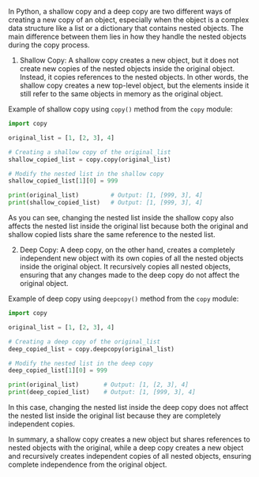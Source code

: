 In Python, a shallow copy and a deep copy are two different ways of creating a new copy of an object, especially when the object is a complex data structure like a list or a dictionary that contains nested objects. The main difference between them lies in how they handle the nested objects during the copy process.

1. Shallow Copy:
A shallow copy creates a new object, but it does not create new copies of the nested objects inside the original object. Instead, it copies references to the nested objects. In other words, the shallow copy creates a new top-level object, but the elements inside it still refer to the same objects in memory as the original object.

Example of shallow copy using `copy()` method from the `copy` module:

```python
import copy

original_list = [1, [2, 3], 4]

# Creating a shallow copy of the original_list
shallow_copied_list = copy.copy(original_list)

# Modify the nested list in the shallow copy
shallow_copied_list[1][0] = 999

print(original_list)         # Output: [1, [999, 3], 4]
print(shallow_copied_list)   # Output: [1, [999, 3], 4]
```

As you can see, changing the nested list inside the shallow copy also affects the nested list inside the original list because both the original and shallow copied lists share the same reference to the nested list.

2. Deep Copy:
A deep copy, on the other hand, creates a completely independent new object with its own copies of all the nested objects inside the original object. It recursively copies all nested objects, ensuring that any changes made to the deep copy do not affect the original object.

Example of deep copy using `deepcopy()` method from the `copy` module:

```python
import copy

original_list = [1, [2, 3], 4]

# Creating a deep copy of the original_list
deep_copied_list = copy.deepcopy(original_list)

# Modify the nested list in the deep copy
deep_copied_list[1][0] = 999

print(original_list)       # Output: [1, [2, 3], 4]
print(deep_copied_list)    # Output: [1, [999, 3], 4]
```

In this case, changing the nested list inside the deep copy does not affect the nested list inside the original list because they are completely independent copies.

In summary, a shallow copy creates a new object but shares references to nested objects with the original, while a deep copy creates a new object and recursively creates independent copies of all nested objects, ensuring complete independence from the original object.